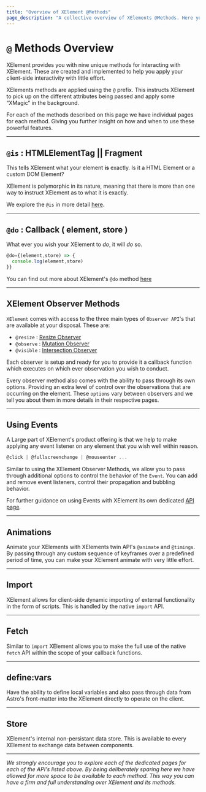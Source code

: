 ```yaml
---
title: "Overview of XElement @Methods"
page_description: "A collective overview of XElements @Methods. Here you can get a good understanding of XElements methods and how to use them, you can then explore each in more detail"
---
```


# `@` Methods Overview

XElement provides you with nine unique methods for interacting with XElement. These are created and implemented to help you apply your client-side interactivity with little effort.

XElements methods are applied using the `@` prefix. This instructs XElement to pick up on the different attributes being passed and apply some &ldquo;XMagic&rdquo; in the background.

For each of the methods described on this page we have individual pages for each method. Giving you further insight on how and when to use these powerful features.

-----

## `@is` : HTMLElementTag || Fragment

This tells XElement what your element **is** exactly. Is it a HTML Element or a custom DOM Element?

XElement is polymorphic in its nature, meaning that there is more than one way to instruct XElement as to what it is exactly.

We explore the `@is` in more detail [here](/docs/api/methods/is).

-----

## `@do` : Callback ( element, store )

What ever you wish your XElement to *do*, it will *do* so.

```js
@do={(element,store) => {
  console.log(element,store)
}}
```

You can find out more about XElement's `@do` method [here](/docs/api/methods/do)

-----

## XElement Observer Methods

`XElement` comes with access to the three main types of `Observer API`'s that are available at your disposal. These are:

- `@resize` : [Resize Observer](/docs/api/methods/resize)
- `@observe` : [Mutation Observer](/docs/api/methods/observe)
- `@visible` : [Intersection Observer](/docs/api/methods/visible)

Each observer is setup and ready for you to provide it a callback function which executes on which ever observation you wish to conduct.

Every observer method also comes with the ability to pass through its own options. Providing an extra level of control over the observations that are occurring on the element. These `options` vary between observers and we tell you about them in more details in their respective pages.

-----

## Using Events

A Large part of XElement's product offering is that we help to make applying any event listener on any element that you wish well within reason.

```js
@click | @fullscreenchange | @mouseenter ...
```

Similar to using the XElement Observer Methods, we allow you to pass through additional options to control the behavior of the `Event`. You can add and remove event listeners, control their propagation and bubbling behavior.

For further guidance on using Events with XElement its own dedicated [API page](/docs/api/methods/event).

-----

## Animations

Animate your XElements with XElements twin API's `@animate` and `@timings`. By passing through any custom sequence of keyframes over a predefined period of time, you can make your XElement animate with very little effort.

-----

## Import

XElement allows for client-side dynamic importing of external functionality in the form of scripts. This is handled by the native `import` API.

-----

## Fetch

Similar to `import` XElement allows you to make the full use of the native `fetch` API within the scope of your callback functions.

-----

## define:vars

Have the ability to define local variables and also pass through data from Astro's front-matter into the XElement directly to operate on the client. 

-----

## Store

XElement's internal non-persistant data store. This is available to every XElement to exchange data between components.

------

_We strongly encourage you to explore each of the dedicated pages for each of the API's listed above. By being deliberately sparing here we have allowed for more space to be available to each method. This way you can have a firm and full understanding over XElement and its methods._